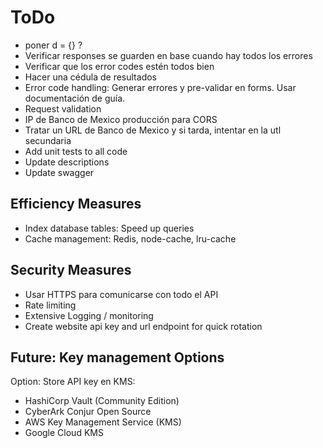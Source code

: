 # ToDo

- poner d = {} ?
- Verificar responses se guarden en base cuando hay todos los errores
- Verificar que los error codes estén todos bien
- Hacer una cédula de resultados
- Error code handling: Generar errores y pre-validar en forms. Usar documentación de guía.
- Request validation
- IP de Banco de Mexico producción para CORS
- Tratar un URL de Banco de Mexico y si tarda, intentar en la utl secundaria
- Add unit tests to all code
- Update descriptions
- Update swagger

## Efficiency Measures

- Index database tables: Speed up queries
- Cache management: Redis, node-cache, lru-cache

## Security Measures

- Usar HTTPS para comunicarse con todo el API
- Rate limiting
- Extensive Logging / monitoring
- Create website api key and url endpoint for quick rotation

## Future: Key management Options

Option: Store API key en KMS:

- HashiCorp Vault (Community Edition)
- CyberArk Conjur Open Source
- AWS Key Management Service (KMS)
- Google Cloud KMS

